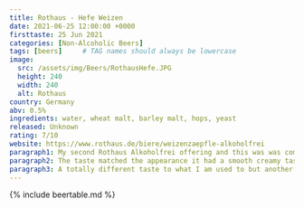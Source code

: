 ```yaml
---
title: Rothaus - Hefe Weizen
date: 2021-06-25 12:00:00 +0000
firsttaste: 25 Jun 2021
categories: [Non-Alcoholic Beers]
tags: [beers]     # TAG names should always be lowercase
image:
  src: /assets/img/Beers/RothausHefe.JPG
  height: 240
  width: 240
  alt: Rothaus
country: Germany
abv: 0.5%
ingredients: water, wheat malt, barley malt, hops, yeast
released: Unknown
rating: 7/10
website: https://www.rothaus.de/biere/weizenzaepfle-alkoholfrei
paragraph1: My second Rothaus Alkoholfrei offering and this was was completely different to the Tannenzapfle. It poured with a large creamy looking head and a very cloudy appearance.
paragraph2: The taste matched the appearance it had a smooth creamy taste with a hint of bitterness which went down really well.
paragraph3: A totally different taste to what I am used to but another really nice beer from Rothaus!
---
```

{% include beertable.md %}
